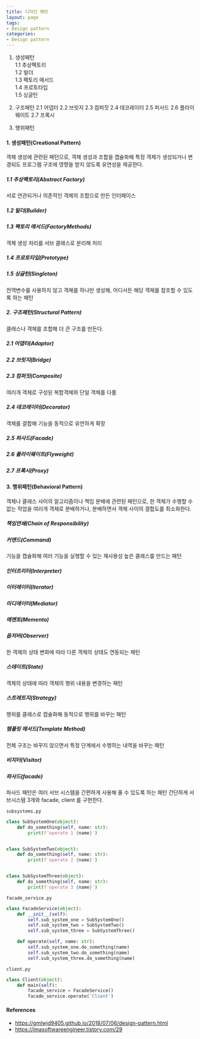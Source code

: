 ```yaml
---
title: 디자인 패턴
layout: page
tags:
- Design pattern
categories:
- Design pattern
---
```


1. 생성패턴  
	1.1 추상팩토리  
	1.2 빌더  
	1.3 팩토리 매서드  
	1.4 프로토타입  
	1.5 싱글턴  
	
2. 구조패턴
    2.1 어댑터
    2.2 브릿지
    2.3 컴퍼짓 
    2.4 데코레이터 
    2.5 퍼사드
    2.6 플라이웨이트
    2.7 프록시
    
3. 행위패턴



#### 1. 생성패턴(Creational Pattern)

객체 생성에 관련된 패턴으로, 객체 생성과 조합을 캡슐화해 특정 객체가 생성되거나 변경되도 프로그램 구조에 영향을 받지 않도록 유연성을 제공한다.

##### 1.1 추상팩토리(Abstract Factory)
서로 연관되거나 의존적인 객체의 조합으로 만든 인터페이스

##### 1.2 빌더(Builder)

##### 1.3 팩토리 매서드(FactoryMethods)
객체 생성 처리를 서브 클래스로 분리해 처리

##### 1.4 프로토타입(Prototype)

##### 1.5 싱글턴(Singleton)
전역변수를 사용하지 않고 객체를 하나만 생성해, 어디서든 해당 객체를 참조할 수 있도록 하는 패턴

  

##### 2. 구조패턴(Structural Pattern)

클래스나 객체를 조합해 더 큰 구조를 만든다. 

##### 2.1 어댑터(Adaptor)

##### 2.2 브릿지(Bridge)

##### 2.3 컴퍼짓(Composite) 
여러개 객체로 구성된 복합객체와 단일 객체를 다룸
##### 2.4 데코레이터(Decorator) 
객체를 결합해 기능을 동적으로 유연하게 확장

##### 2.5 퍼사드(Facade)

##### 2.6 플라이웨이트(Flyweight)

##### 2.7 프록시(Proxy)

#### 3. 행위패턴(Behavioral Pattern)
객체나 클래스 사이의 알고리즘이나 책임 분배에 관련된 패턴으로, 한 객체가 수행할 수 없는 작업을 여러개 객체로 분배하거나, 분배하면서 객체 사이의 결합도를 최소화한다.

##### 책임연쇄(Chain of Responsibility)

##### 커맨드(Command) 
기능을 캡슐화해 여러 기능을 실행할 수 있는 재사용성 높은 클래스를 만드는 패턴

##### 인터프리터(Interpreter)

##### 이터레이터(Iterator)

##### 미디에이터(Mediator)

##### 메멘토(Memento)

##### 옵저버(Observer) 
한 객체의 상태 변화에 따라 다른 객체의 상태도 연동되는 패턴

##### 스테이트(State)
객체의 상태에 따라 객체의 행위 내용을 변경하는 패턴

##### 스트레트지(Strategy)
행위를 클래스로 캡슐화해 동적으로 행위를 바꾸는 패턴

##### 템플릿 메서드(Template Method)
전체 구조는 바꾸지 않으면서 특정 단계에서 수행하는 내역을 바꾸는 패턴

##### 비지터(Visitor)

##### 파사드(facade)
파사드 패턴은 여러 서브 시스템을 간편하게 사용해 줄 수 있도록 하는 패턴
간단하게 서브시스템 3개와 facade, client 를 구현한다.

`subsystems.py`

```python
class SubSystemOne(object):
    def do_something(self, name: str):
        print(f'operate 1 {name}')


class SubSystemTwo(object):
    def do_something(self, name: str):
        print(f'operate 2 {name}')


class SubSystemThree(object):
    def do_something(self, name: str):
        print(f'operate 3 {name}')
```



`facade_service.py`

```python
class FacadeService(object):
    def __init__(self):
        self.sub_system_one = SubSystemOne()
        self.sub_system_two = SubSystemTwo()
        self.sub_system_three = SubSystemThree()

    def operate(self, name: str):
        self.sub_system_one.do_something(name)
        self.sub_system_two.do_something(name)
        self.sub_system_three.do_something(name)
```



`client.py`

```python
class Client(object):
    def main(self):
        facade_service = FacadeService()
        facade_service.operate('Client')
```






#### References

* https://gmlwjd9405.github.io/2018/07/06/design-pattern.html
* https://imasoftwareengineer.tistory.com/29
